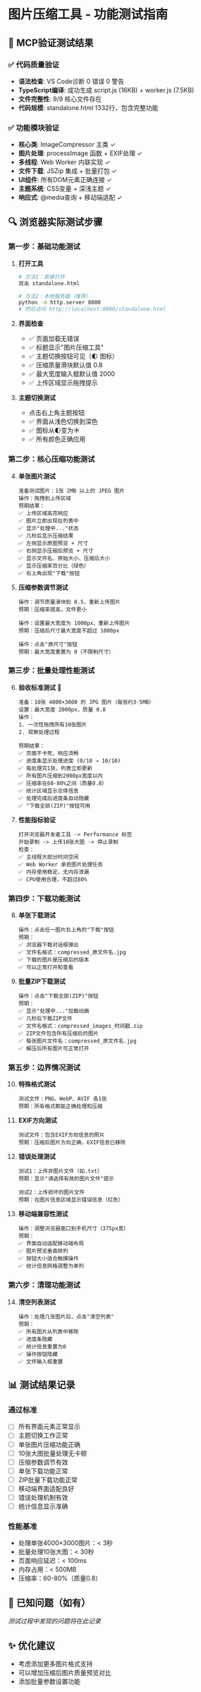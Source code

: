 # 图片压缩工具 - 功能测试指南

## 🧪 MCP验证测试结果

### ✅ 代码质量验证
- **语法检查**: VS Code诊断 0 错误 0 警告
- **TypeScript编译**: 成功生成 script.js (16KB) + worker.js (7.5KB)
- **文件完整性**: 9/9 核心文件存在
- **代码规模**: standalone.html 1332行，包含完整功能

### ✅ 功能模块验证
- **核心类**: ImageCompressor 主类 ✓
- **图片处理**: processImage 函数 + EXIF处理 ✓
- **多线程**: Web Worker 内联实现 ✓
- **文件下载**: JSZip 集成 + 批量打包 ✓
- **UI组件**: 所有DOM元素正确连接 ✓
- **主题系统**: CSS变量 + 深浅主题 ✓
- **响应式**: @media查询 + 移动端适配 ✓

## 🔍 浏览器实际测试步骤

### 第一步：基础功能测试

1. **打开工具**
   ```bash
   # 方法1：直接打开
   双击 standalone.html
   
   # 方法2：本地服务器（推荐）
   python -m http.server 8000
   # 然后访问 http://localhost:8000/standalone.html
   ```

2. **界面检查**
   - ✅ 页面加载无错误
   - ✅ 标题显示"图片压缩工具"
   - ✅ 主题切换按钮可见（🌓 图标）
   - ✅ 压缩质量滑块默认值 0.8
   - ✅ 最大宽度输入框默认值 2000
   - ✅ 上传区域显示拖拽提示

3. **主题切换测试**
   - 点击右上角主题按钮
   - ✅ 界面从浅色切换到深色
   - ✅ 图标从🌓变为☀️
   - ✅ 所有颜色正确应用

### 第二步：核心压缩功能测试

4. **单张图片测试**
   ```
   准备测试图片：1张 2MB 以上的 JPEG 图片
   操作：拖拽到上传区域
   预期结果：
   ✅ 上传区域高亮响应
   ✅ 图片立即出现在列表中
   ✅ 显示"处理中..."状态
   ✅ 几秒后显示压缩结果
   ✅ 左侧显示原图预览 + 尺寸
   ✅ 右侧显示压缩后预览 + 尺寸
   ✅ 显示文件名、原始大小、压缩后大小
   ✅ 显示压缩率百分比（绿色）
   ✅ 右上角出现"下载"按钮
   ```

5. **压缩参数调节测试**
   ```
   操作：调节质量滑块到 0.5，重新上传图片
   预期：压缩率提高，文件更小
   
   操作：设置最大宽度为 1000px，重新上传图片
   预期：压缩后尺寸最大宽度不超过 1000px
   
   操作：点击"原尺寸"按钮
   预期：最大宽度重置为 0（不限制尺寸）
   ```

### 第三步：批量处理性能测试

6. **验收标准测试** 🎯
   ```
   准备：10张 4000×3000 的 JPG 图片（每张约3-5MB）
   设置：最大宽度 2000px，质量 0.8
   操作：
   1. 一次性拖拽所有10张图片
   2. 观察处理过程
   
   预期结果：
   ✅ 页面不卡死，响应流畅
   ✅ 进度条显示处理进度 (0/10 → 10/10)
   ✅ 每处理完1张，列表立即更新
   ✅ 所有图片压缩到2000px宽度以内
   ✅ 压缩率在60-80%之间（质量0.8）
   ✅ 统计区域显示总体信息
   ✅ 处理完成后进度条自动隐藏
   ✅ "下载全部(ZIP)"按钮可用
   ```

7. **性能指标验证**
   ```
   打开浏览器开发者工具 -> Performance 标签
   开始录制 -> 上传10张大图 -> 停止录制
   检查：
   ✅ 主线程大部分时间空闲
   ✅ Web Worker 承担图片处理任务
   ✅ 内存使用稳定，无内存泄漏
   ✅ CPU使用合理，不超过80%
   ```

### 第四步：下载功能测试

8. **单张下载测试**
   ```
   操作：点击任一图片右上角的"下载"按钮
   预期：
   ✅ 浏览器下载对话框弹出
   ✅ 文件名格式：compressed_原文件名.jpg
   ✅ 下载的图片是压缩后的版本
   ✅ 可以正常打开和查看
   ```

9. **批量ZIP下载测试**
   ```
   操作：点击"下载全部(ZIP)"按钮
   预期：
   ✅ 显示"处理中..."加载动画
   ✅ 几秒后下载ZIP文件
   ✅ 文件名格式：compressed_images_时间戳.zip
   ✅ ZIP文件包含所有压缩后的图片
   ✅ 每张图片文件名：compressed_原文件名.jpg
   ✅ 解压后所有图片可正常打开
   ```

### 第五步：边界情况测试

10. **特殊格式测试**
    ```
    测试文件：PNG、WebP、AVIF 各1张
    预期：所有格式都能正确处理和压缩
    ```

11. **EXIF方向测试**
    ```
    测试文件：包含EXIF方向信息的照片
    预期：压缩后图片方向正确，EXIF信息已移除
    ```

12. **错误处理测试**
    ```
    测试1：上传非图片文件（如.txt）
    预期：显示"请选择有效的图片文件"提示
    
    测试2：上传损坏的图片文件
    预期：在图片信息区域显示错误信息（红色）
    ```

13. **移动端兼容性测试**
    ```
    操作：调整浏览器窗口到手机尺寸（375px宽）
    预期：
    ✅ 界面自动适配移动端布局
    ✅ 图片预览垂直排列
    ✅ 按钮大小适合触摸操作
    ✅ 统计信息网格调整为单列
    ```

### 第六步：清理功能测试

14. **清空列表测试**
    ```
    操作：处理几张图片后，点击"清空列表"
    预期：
    ✅ 所有图片从列表中移除
    ✅ 进度条隐藏
    ✅ 统计信息重置为0
    ✅ 操作按钮隐藏
    ✅ 文件输入框重置
    ```

## 📊 测试结果记录

### 通过标准
- [ ] 所有界面元素正常显示
- [ ] 主题切换工作正常
- [ ] 单张图片压缩功能正确
- [ ] 10张大图批量处理无卡顿
- [ ] 压缩参数调节有效
- [ ] 单张下载功能正常
- [ ] ZIP批量下载功能正常
- [ ] 移动端界面适配良好
- [ ] 错误处理机制有效
- [ ] 统计信息显示准确

### 性能基准
- 处理单张4000×3000图片：< 3秒
- 批量处理10张大图：< 30秒
- 页面响应延迟：< 100ms
- 内存占用：< 500MB
- 压缩率：60-80%（质量0.8）

## 🐛 已知问题（如有）
*测试过程中发现的问题将在此记录*

## ✨ 优化建议
- 考虑添加更多图片格式支持
- 可以增加压缩后图片质量预览对比
- 添加批量参数设置功能